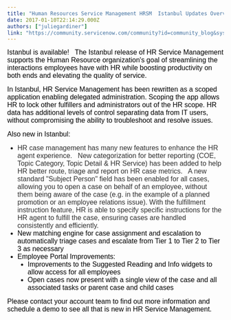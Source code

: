 ```yaml
---
title: "Human Resources Service Management HRSM  Istanbul Updates Overview"
date: 2017-01-10T22:14:29.000Z
authors: ["juliegardiner"]
link: "https://community.servicenow.com/community?id=community_blog&sys_id=865ce6a1dbd0dbc01dcaf3231f961948"
---
```

<p><span style="font-size: 12pt; color: black; font-family: calibri,verdana,arial,sans-serif;">Istanbul is available!   The Istanbul release of HR Service Management supports the Human Resource organization's goal of streamlining the interactions employees have with HR while boosting productivity on both ends and elevating the quality of service.</span></p><p></p><p><span style="color: black; font-family: calibri,verdana,arial,sans-serif; font-size: 12pt;">In Istanbul, HR Service Management has been rewritten as a scoped application enabling delegated administration. Scoping the app allows HR to lock other fulfillers and administrators out of the HR scope. HR data has additional levels of control separating data from IT users, without compromising the ability to troubleshoot and resolve issues. </span></p><p></p><p><span style="color: black; font-family: calibri,verdana,arial,sans-serif; font-size: 12pt;">Also new in Istanbul:</span></p><ul><li><span style="font-family: calibri,verdana,arial,sans-serif; font-size: 12pt; color: #303030;">HR case management has many new features to enhance the HR agent experience.   New categorization for better reporting (COE, Topic Category, Topic Detail &amp; HR Service) has been added to help HR better route, triage and report on HR case metrics.   A new standard "Subject Person" field has been enabled for all cases, allowing you to open a case on behalf of an employee, without them being aware of the case (e.g. in the example of a planned promotion or an employee relations issue). With the fulfillment instruction feature, HR is able to specify specific instructions for the HR agent to fulfill the case, ensuring cases are handled consistently and efficiently.</span></li><li><span style="color: black; font-size: 12pt; font-family: calibri,verdana,arial,sans-serif;">New matching engine for case assignment and escalation to automatically triage cases and escalate from Tier 1 to Tier 2 to Tier 3 as necessary</span></li><li><span style="color: black; font-family: calibri,verdana,arial,sans-serif; font-size: 12pt;">Employee Portal Improvements:</span><ul style="list-style-type: disc;"><li><span style="color: black; font-family: calibri,verdana,arial,sans-serif; font-size: 12pt;">Improvements to the Suggested Reading and Info widgets to allow access for all employees</span></li><li><span style="color: black; font-family: calibri,verdana,arial,sans-serif; font-size: 12pt;">Open cases now present with a single view of the case and all associated tasks or parent case and child cases</span></li></ul></li></ul><p></p><p><span style="color: black; font-family: calibri,verdana,arial,sans-serif; font-size: 12pt;">Please contact your account team to find out more information and schedule a demo to see all that is new in HR Service Management.</span></p>